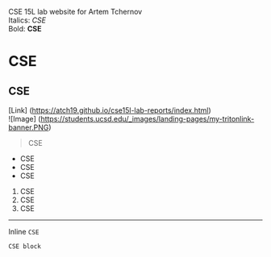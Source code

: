 CSE 15L lab website for Artem Tchernov <br>
Italics: *CSE*  
Bold: **CSE**  
# CSE  
## CSE  
[Link] (https://atch19.github.io/cse15l-lab-reports/index.html)  
![Image] (https://students.ucsd.edu/_images/landing-pages/my-tritonlink-banner.PNG)  
> CSE  <br>

* CSE
* CSE
* CSE <br>
1. CSE
2. CSE
3. CSE  

***
Inline `CSE`
```
CSE block
```
